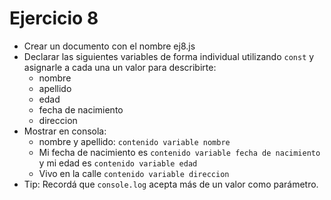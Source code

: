 # Ejercicio 8

- Crear un documento con el nombre ej8.js
- Declarar las siguientes variables de forma individual utilizando `const` y asignarle a cada una un valor para describirte:
  - nombre
  - apellido
  - edad
  - fecha de nacimiento
  - direccion
- Mostrar en consola:
  - nombre y apellido: `contenido variable nombre`
  - Mi fecha de nacimiento es `contenido variable fecha de nacimiento` y mi edad es `contenido variable edad`
  - Vivo en la calle `contenido variable direccion`
- Tip: Recordá que `console.log` acepta más de un valor como parámetro.
